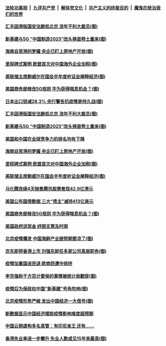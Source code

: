 ####  [法轮功真相](../../../../basic/blob/master/README.md?t=06180431) &nbsp;|&nbsp; [九评共产党](../../../../9ping.md/blob/master/README.md?t=06180431) &nbsp;|&nbsp; [解体党文化](../../../../jtdwh.md/blob/master/README.md?t=06180431)  &nbsp;|&nbsp; [共产主义的终极目的](../../../../gczydzjmd.md/blob/master/README.md?t=06180431) &nbsp;|&nbsp; [魔鬼在统治我们的世界](../../../../mgztzwmdsj.md/blob/master/README.md?t=06180431) 

#### [汇丰因港版国安法跪低北京 流年不利大裁员(图)](../pages/p5/936862.md?t=06180431) 

#### [新基建与5G “中国制造2025”改头换面卷土重来(图)](../pages/p5/936852.md?t=06180431) 

#### [海南自贸港的梦魇 央企已盯上房地产开放(图)](../pages/p5/936764.md?t=06180431) 

#### [里程碑式案例 欧盟首次对中国海外企业加税(图)](../pages/p5/936763.md?t=06180431) 

#### [美联储主席鲍威尔在国会半年度听证会阐释经济(图)](../pages/p5/936791.md?t=06180431) 

#### [美国商务部修改5G规则 华为获得喘息机会？(图)](../pages/p5/936752.md?t=06180431) 

#### [日本出口锐减28.3% 央行警告抗疫情是持久战(图)](../pages/p5/936868.md?t=06180431) 

#### [汇丰因港版国安法跪低北京 流年不利大裁员(图)](../pages/p5/936862.md?t=06180431) 

#### [新基建与5G “中国制造2025”改头换面卷土重来(图)](../pages/p5/936852.md?t=06180431) 

#### [美国和中国在全球竞争力的排名均有下降](../pages/p5/936847.md?t=06180431) 

#### [海南自贸港的梦魇 央企已盯上房地产开放(图)](../pages/p5/936764.md?t=06180431) 

#### [里程碑式案例 欧盟首次对中国海外企业加税(图)](../pages/p5/936763.md?t=06180431) 

#### [美联储主席鲍威尔在国会半年度听证会阐释经济(图)](../pages/p5/936791.md?t=06180431) 

#### [马化腾连续4天抛售腾讯股票套现42.9亿港元](../pages/p5/936780.md?t=06180431) 

#### [美国公布国债数据 三大“债主”减持413亿美元](../pages/p5/936779.md?t=06180431) 

#### [美国商务部修改5G规则 华为获得喘息机会？(图)](../pages/p5/936752.md?t=06180431) 

#### [美国政府送现金 纾困支票及时雨](../pages/p5/936747.md?t=06180431) 

#### [北京疫情爆发 中国海鲜产业链短期要凉了(图)](../pages/p5/936744.md?t=06180431) 

#### [京东即将香港上市 刘强东卸任多家公司高层职务(图)](../pages/p5/936735.md?t=06180431) 

#### [疫情加重国进民退 欧商怨遭中排挤](../pages/p5/936688.md?t=06180431) 

#### [李克强称千方百计要保的事情被统计局戳穿(图)](../pages/p5/936654.md?t=06180431) 

#### [疫情后为保政权中国“新基建”号角吹响(图)](../pages/p5/936681.md?t=06180431) 

#### [北京疫情形势严峻 发出中国经济一大信号(图)](../pages/p5/936662.md?t=06180431) 

#### [新数据显示中国经济摆脱疫情影响难度超预期](../pages/p5/936678.md?t=06180431) 

#### [中国云铜虚构多名高管：有印尼亲王 还有……](../pages/p5/936645.md?t=06180431) 

#### [香港失业率进一步攀升 失业人数或见15年来最高(图)](../pages/p5/936642.md?t=06180431) 

